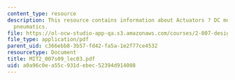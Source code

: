 ```yaml
---
content_type: resource
description: This resource contains information about Actuators ? DC motors, servomotors,
  pneumatics.
file: https://ol-ocw-studio-app-qa.s3.amazonaws.com/courses/2-007-design-and-manufacturing-i-spring-2009/a0a96c0ea55c931debec52394d914008_MIT2_007s09_lec03.pdf
file_type: application/pdf
parent_uid: c366ebb8-3b57-fd42-fa5a-1e2f77ce4532
resourcetype: Document
title: MIT2_007s09_lec03.pdf
uid: a0a96c0e-a55c-931d-ebec-52394d914008
---
```

